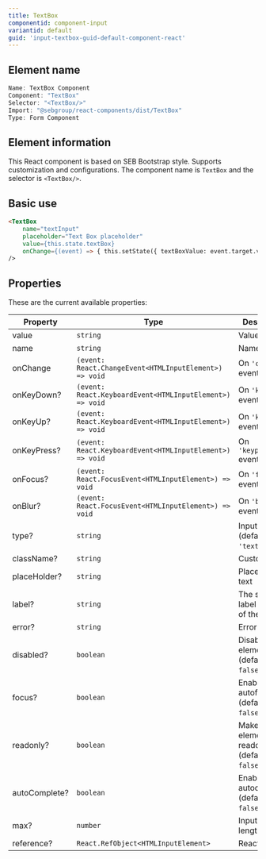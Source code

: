 ```yaml
---
title: TextBox
componentid: component-input
variantid: default
guid: 'input-textbox-guid-default-component-react'
---
```


## Element name
```javascript
Name: TextBox Component
Component: "TextBox"
Selector: "<TextBox/>"
Import: "@sebgroup/react-components/dist/TextBox"
Type: Form Component
```

## Element information 
This React component is based on SEB Bootstrap style. Supports customization and configurations. The component name is `TextBox` and the selector is `<TextBox/>`.

## Basic use
```html
<TextBox
    name="textInput"
    placeholder="Text Box placeholder"
    value={this.state.textBox}
    onChange={(event) => { this.setState({ textBoxValue: event.target.value }); }}
/>
```

## Properties
These are the current available properties:

| Property      | Type                                                     | Description                                      |
| ------------- | -------------------------------------------------------- | ----------------------------------------------- |
| value         | `string`                                                 | Value string                                    |
| name          | `string`                                                 | Name string                                     |
| onChange      | `(event: React.ChangeEvent<HTMLInputElement>) => void`   | On `'change'` event                             |
| onKeyDown?    | `(event: React.KeyboardEvent<HTMLInputElement>) => void` | On `'keydown'` event                            |
| onKeyUp?      | `(event: React.KeyboardEvent<HTMLInputElement>) => void` | On `'keyup'` event                              |
| onKeyPress?   | `(event: React.KeyboardEvent<HTMLInputElement>) => void` | On `'keypress'` event                           |
| onFocus?      | `(event: React.FocusEvent<HTMLInputElement>) => void`    | On `'focus'` event                              |
| onBlur?       | `(event: React.FocusEvent<HTMLInputElement>) => void`    | On `'blur'` event                               |
| type?         | `string`                                                 | Input type. (default: `'text'`)                 |
| className?    | `string`                                                 | Custom class                                    |
| placeHolder?  | `string`                                                 | Placeholder text                                |
| label?        | `string`                                                 | The small label on top of the textbox           |
| error?        | `string`                                                 | Error text                                      |
| disabled?     | `boolean`                                                | Disable input element. (default: `false`)       |
| focus?        | `boolean`                                                | Enable autofocus. (default: `false`)            |
| readonly?     | `boolean`                                                | Make input element readonly. (default: `false`) |
| autoComplete? | `boolean`                                                | Enable autocomplete. (default: `false`)         |
| max?          | `number`                                                 | Input max length                                |
| reference?    | `React.RefObject<HTMLInputElement>`                      | React Ref obj                                   |
